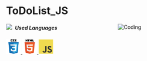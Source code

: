 # ToDoList_JS
<img src="https://media4.giphy.com/media/0pdCSfitokQguvppgd/200w.webp?cid=ecf05e47em0uwiwjvyeqrrn2sqsl0zd4exqm4uzbc8d85e5c&rid=200w.webp&ct=s" width="30px">&nbsp; ***Used Languages***
<img align="right" alt="Coding" width="200" src="https://media2.giphy.com/media/iDRSkA1IVsQJl8C0jV/200w.webp?cid=ecf05e4706a0c1bhgs0ltz7jz276fgp5m6ogg9p8rhvqi3u9&rid=200w.webp&ct=s">
<h3 align="left"><a href="https://www.w3schools.com/css/" target="_blank"> <img src="https://raw.githubusercontent.com/devicons/devicon/master/icons/css3/css3-original-wordmark.svg" alt="css3" width="40" height="40"/> </a> 
<a href="https://www.w3.org/html/" target="_blank"> <img src="https://raw.githubusercontent.com/devicons/devicon/master/icons/html5/html5-original-wordmark.svg" alt="html5" width="40" height="40"/> </a> 
<a href="https://developer.mozilla.org/en-US/docs/Web/JavaScript" target="_blank"> <img src="https://raw.githubusercontent.com/devicons/devicon/master/icons/javascript/javascript-original.svg" alt="javascript" width="40" height="40"/> </a>
